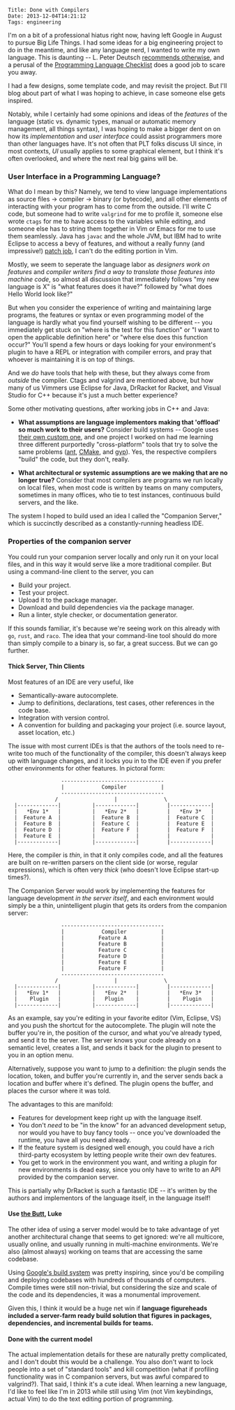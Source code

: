     Title: Done with Compilers
    Date: 2013-12-04T14:21:12
    Tags: engineering

I'm on a bit of a professional hiatus right now, having left Google in August
to pursue Big Life Things. I had some ideas for a big engineering project to do
in the meantime, and like any language nerd, I wanted to write my own language.
This is daunting -- L. Peter Deutsch [recommends otherwise][1], and a perusal of
the [Programming Language Checklist][2] does a good job to scare you away.

I had a few designs, some template code, and may revisit the project. But I'll
blog about part of what I was hoping to achieve, in case someone else gets
inspired.

<!-- more -->

Notably, while I certainly had some opinions and ideas of the _features_ of the
language (static vs. dynamic types, manual or automatic memory management, all
things syntax), I was hoping to make a bigger dent on on how its
_implementation_ and _user interface_ could assist programmers more than other
languages have. It's not often that PLT folks discuss UI since, in most
contexts, _UI_ usually applies to some graphical element, but I think it's often
overlooked, and where the next real big gains will be.

### User Interface in a Programming Language?

What do I mean by this? Namely, we tend to view language implementations as
source files -> compiler -> binary (or bytecode), and all other elements of interacting
with your program has to come from the outside. I'll write C code, but someone
had to write `valgrind` for me to profile it, someone else wrote `ctags` for me
to have access to the variables while editing, and someone else has to string
them together in Vim or Emacs for me to use them seamlessly. Java has `javac`
and the whole JVM, but IBM had to write Eclipse to access a bevy of features,
and without a really funny (and impressive!) [patch job][3], I can't do the
editing portion in Vim.

Mostly, we seem to seperate the language labor as _designers work on features_
and _compiler writers find a way to translate those features into machine code_,
so almost all discussion that immediately follows "my new language is X" is
"what features does it have?" followed by "what does Hello World look like?"

But when you consider the experience of writing and maintaining large programs,
the features or syntax or even programming model of the language is hardly what
you find yourself wishing to be different -- you immediately get stuck on
"where is the test for this function" or "I want to open the applicable
definition here" or "where else does this function occur?" You'll spend a few
hours or days looking for your environment's plugin to have a REPL or
integration with compiler errors, and pray that whoever is maintaining it is on
top of things.

And we _do_ have tools that help with these, but they always come from _outside_
the compiler. Ctags and valgrind are mentioned above, but how many of us Vimmers
use Eclipse for Java, DrRacket for Racket, and Visual Studio for C++ because it's
just a much better experience?  

Some other motivating questions, after working jobs in C++ and Java:

* **What assumptions are language implementors making that 'offload' so much work
  to their users?** Consider build systems -- Google uses [their own custom one][5],
  and one project I worked on had me learning three different purportedly "cross-platform"
  tools that try to solve the same problems ([ant][6], [CMake][6], and [gyp][7]).
  Yes, the respective compilers "build" the code, but they don't, really.

* **What architectural or systemic assumptions are we making that are no longer true?**
  Consider that most compilers are programs we run locally on local files, when most
  code is written by teams on many computers, sometimes in many offices, who tie
  to test instances, continuous build servers, and the like.

The system I hoped to build used an idea I called the "Companion Server," which
is succinctly described as a constantly-running headless IDE.

### Properties of the companion server

You could run your companion server locally and only run it on your local files,
and in this way it would serve like a more traditional compiler. But using a
command-line client to the server, you can

* Build your project.
* Test your project.
* Upload it to the package manager.
* Download and build dependencies via the package manager.
* Run a linter, style checker, or documentation generator.

If this sounds familiar, it's because we're seeing work on this already with
`go`, `rust`, and `raco`. The idea that your command-line tool should do more
than simply compile to a binary is, so far, a great success. But we can go further.

#### Thick Server, Thin Clients

Most features of an IDE are very useful, like

* Semantically-aware autocomplete.
* Jump to definitions, declarations, test cases, other references in the code base.
* Integration with version control.
* A convention for building and packaging your project (i.e. source layout, asset location, etc.)

The issue with most current IDEs is that the authors of the tools need to
re-write too much of the functionality of the compiler, this doesn't always keep
up with language changes, and it locks you in to the IDE even if you prefer
other environments for other features. In pictoral form:

```
                 ---------------------------------
                 |            Compiler           |
                 ---------------------------------
               /                  |               \
  |-------------|          |-------------|         |-------------|
  |   *Env 1*   |          |   *Env 2*   |         |   *Env 3*   |
  |  Feature A  |          |  Feature B  |         |  Feature C  |
  |  Feature B  |          |  Feature C  |         |  Feature E  |
  |  Feature D  |          |  Feature F  |         |  Feature F  |
  |  Feature E  |          |             |         |             |
  |-------------|          |-------------|         |-------------|
```

Here, the compiler is _thin_, in that it only compiles code, and all the
features are built on re-written parsers on the client side (or worse, regular
expressions), which is often very _thick_ (who doesn't love Eclipse start-up times?).

The Companion Server would work by implementing the features for language
development _in the server itself_, and each environment would simply be a thin,
unintelligent plugin that gets its orders from the companion server:

```
                 ---------------------------------
                 |            Compiler           |
                 |           Feature A           |
                 |           Feature B           |
                 |           Feature C           |
                 |           Feature D           |
                 |           Feature E           |
                 |           Feature F           |
                 ---------------------------------
               /                  |               \
  |-------------|          |-------------|         |-------------|
  |   *Env 1*   |          |   *Env 2*   |         |   *Env 3*   |
  |    Plugin   |          |   Plugin    |         |    Plugin   |
  |-------------|          |-------------|         |-------------|
```

As an example, say you're editing in your favorite editor (Vim, Eclipse, VS) and
you push the shortcut for the autocomplete. The plugin will note the buffer
you're in, the position of the cursor, and what you've already typed, and send
it to the server. The server knows your code already on a semantic level,
creates a list, and sends it back for the plugin to present to you in an option
menu.

Alternatively, suppose you want to jump to a definition: the plugin sends the
location, token, and buffer you're currently in, and the server sends back a
location and buffer where it's defined. The plugin opens the buffer, and places
the cursor where it was told.

The advantages to this are manifold:

* Features for development keep right up with the language itself.
* You don't _need_ to be "in the know" for an advanced development setup, nor would 
  you have to buy fancy tools -- once you've downloaded the runtime, you have all
  you need already.
* If the feature system is designed well enough, you could have a rich third-party
  ecosystem by letting people write their own dev features.
* You get to work in the environment you want, and writing a plugin for new environments
  is dead easy, since you only have to write to an API provided by the companion
  server.

This is partially why DrRacket is such a fantastic IDE -- it's written by the
authors and implementors of the language itself, in the language itself!

#### Use [the Butt][4], Luke

The other idea of using a server model would be to take advantage of yet another
architectural change that seems to get ignored: we're all multicore, usually
online, and usually running in multi-machine environments. We're also (almost
always) working on teams that are accessing the same codebase.

Using [Google's build system][5] was pretty inspiring, since you'd be compiling
and deploying codebases with hundreds of thousands of computers. Compile times
were still non-trivial, but considering the size and scale of the code and its
dependencies, it was a monumental improvement.

Given this, I think it would be a huge net win if **language figureheads
included a server-farm ready build solution that figures in packages, dependencies,
and incremental builds for teams.**

#### Done with the current model

The actual implementation details for these are naturally pretty complicated, 
and I don't doubt this would be a challenge. You also don't want to lock people
into a set of "standard tools" and kill competition (what if profiling functionality
was in C companion servers, but was awful compared to valgrind?). That said, I think
it's a cute ideal. When learning a new language, I'd like to feel like I'm in
2013 while still using Vim (not Vim keybindings, actual Vim) to do the text
editing portion of programming.

   [1]: http://stackoverflow.com/a/3662539/196469
   [2]: http://colinm.org/language_checklist.html
   [3]: http://eclim.org/
   [4]: https://chrome.google.com/webstore/detail/cloud-to-butt-plus/apmlngnhgbnjpajelfkmabhkfapgnoai?hl=en
   [5]: http://google-engtools.blogspot.com/2011/08/build-in-cloud-how-build-system-works.html
   [6]: http://ant.apache.org/
   [7]: http://www.cmake.org/
   [8]: http://code.google.com/p/gyp/
